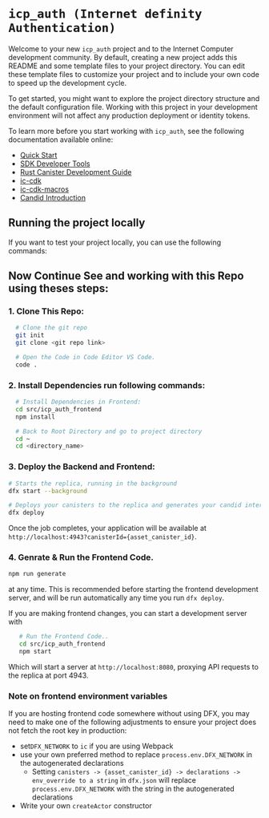 # `icp_auth (Internet definity Authentication)` 

Welcome to your new `icp_auth` project and to the Internet Computer development community. By default, creating a new project adds this README and some template files to your project directory. You can edit these template files to customize your project and to include your own code to speed up the development cycle.

To get started, you might want to explore the project directory structure and the default configuration file. Working with this project in your development environment will not affect any production deployment or identity tokens.

To learn more before you start working with `icp_auth`, see the following documentation available online:

- [Quick Start](https://internetcomputer.org/docs/current/developer-docs/setup/deploy-locally)
- [SDK Developer Tools](https://internetcomputer.org/docs/current/developer-docs/setup/install)
- [Rust Canister Development Guide](https://internetcomputer.org/docs/current/developer-docs/backend/rust/)
- [ic-cdk](https://docs.rs/ic-cdk)
- [ic-cdk-macros](https://docs.rs/ic-cdk-macros)
- [Candid Introduction](https://internetcomputer.org/docs/current/developer-docs/backend/candid/)

## Running the project locally

If you want to test your project locally, you can use the following commands:

## Now Continue See and working with this Repo using theses steps:

### 1. Clone This Repo:
```bash
  # Clone the git repo
  git init
  git clone <git repo link>

  # Open the Code in Code Editor VS Code.
  code .
```

### 2. Install Dependencies run following commands: 
```bash
  # Install Dependencies in Frontend:
  cd src/icp_auth_frontend
  npm install

  # Back to Root Directory and go to project directory
  cd ~
  cd <directory_name>
```

### 3. Deploy the Backend and Frontend:

```bash
# Starts the replica, running in the background
dfx start --background

# Deploys your canisters to the replica and generates your candid interface
dfx deploy
```
Once the job completes, your application will be available at `http://localhost:4943?canisterId={asset_canister_id}`.

### 4. Genrate & Run the Frontend Code.

```bash
npm run generate
```

at any time. This is recommended before starting the frontend development server, and will be run automatically any time you run `dfx deploy`.

If you are making frontend changes, you can start a development server with

```bash
   # Run the Frontend Code..
   cd src/icp_auth_frontend
   npm start
```

Which will start a server at `http://localhost:8080`, proxying API requests to the replica at port 4943.

### Note on frontend environment variables

If you are hosting frontend code somewhere without using DFX, you may need to make one of the following adjustments to ensure your project does not fetch the root key in production:

- set`DFX_NETWORK` to `ic` if you are using Webpack
- use your own preferred method to replace `process.env.DFX_NETWORK` in the autogenerated declarations
  - Setting `canisters -> {asset_canister_id} -> declarations -> env_override to a string` in `dfx.json` will replace `process.env.DFX_NETWORK` with the string in the autogenerated declarations
- Write your own `createActor` constructor
